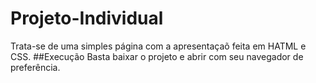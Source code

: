 # Projeto-Individual
Trata-se de uma simples página com  a apresentaçaõ feita em HATML e CSS.
##Execução
Basta baixar o projeto e abrir com seu navegador de preferência.
